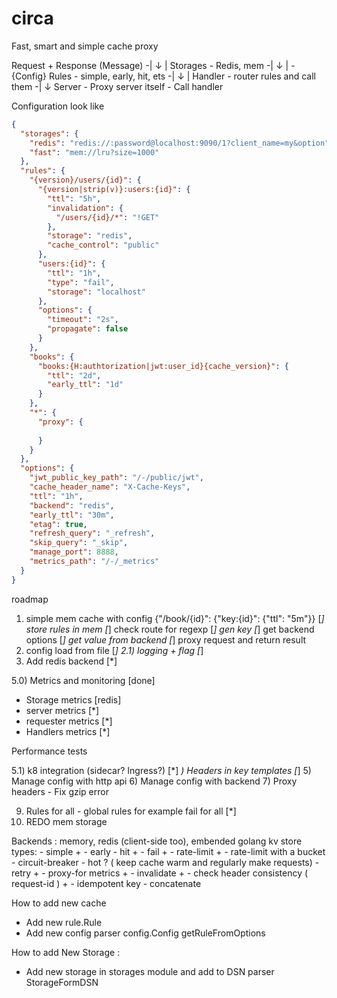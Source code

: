 # circa

Fast, smart and simple cache proxy 

Request + Response (Message)         -|
↓                                     |
Storages - Redis, mem                -| 
↓                                     |  - {Config} 
Rules - simple, early, hit, ets      -|
↓                                     |
Handler - router rules and call them -|
↓
Server - Proxy server itself - Call handler

Configuration look like
```json
{
  "storages": {
    "redis": "redis://:password@localhost:9090/1?client_name=my&option",
    "fast": "mem://lru?size=1000"
  },
  "rules": {
    "{version}/users/{id}": {
      "{version|strip(v)}:users:{id}": {
        "ttl": "5h",
        "invalidation": {
          "/users/{id}/*": "!GET"
        },
        "storage": "redis",
        "cache_control": "public"
      },
      "users:{id}": {
        "ttl": "1h",
        "type": "fail",
        "storage": "localhost"
      },
      "options": {
        "timeout": "2s",
        "propagate": false
      }
    },
    "books": {
      "books:{H:authtorization|jwt:user_id}{cache_version}": {
        "ttl": "2d",
        "early_ttl": "1d"
      }
    },
    "*": {
      "proxy": {
        
      }
    }
  },
  "options": {
    "jwt_public_key_path": "/-/public/jwt", 
    "cache_header_name": "X-Cache-Keys",
    "ttl": "1h",
    "backend": "redis",
    "early_ttl": "30m",
    "etag": true,
    "refresh_query": "_refresh",
    "skip_query": "_skip",
    "manage_port": 8888,
    "metrics_path": "/-/_metrics"
  }
}

```

roadmap
1) simple mem cache with config {"/book/{id}": {"key:{id}": {"ttl": "5m"}}
    [*] store rules in mem 
    [*] check route for regexp 
    [*] gen key
    [*] get backend options
    [*] get value from backend
    [*] proxy request and return result
2) config load from file [*]
2.1) logging + flag [*]
3) Add redis backend [*]
   
5.0) Metrics and monitoring [done]
   - Storage metrics [redis]
   - server metrics [*]
   - requester metrics [*]
   - Handlers metrics [*]
    
Performance tests

5.1) k8 integration (sidecar? Ingress?) [*]
*) Headers in key templates [*]
5) Manage config with http api
6) Manage config with backend 
7) Proxy headers  - Fix gzip error 

9) Rules for all - global rules for example fail for all  [*]
10) REDO mem storage

Backends : memory, redis (client-side too), embended golang kv store
types: 
    - simple +
    - early 
    - hit +
    - fail +
    - rate-limit +
    - rate-limit with a bucket
    - circuit-breaker
    - hot ? ( keep cache warm and regularly make requests)
    - retry +
    - proxy-for metrics +
    - invalidate + 
    - check header consistency ( request-id ) + 
    - idempotent key
    - concatenate



How to add new cache 
 - Add new rule.Rule
 - Add new config parser config.Config  getRuleFromOptions

How to add New Storage :
 - Add new storage in storages module and add to DSN parser StorageFormDSN 